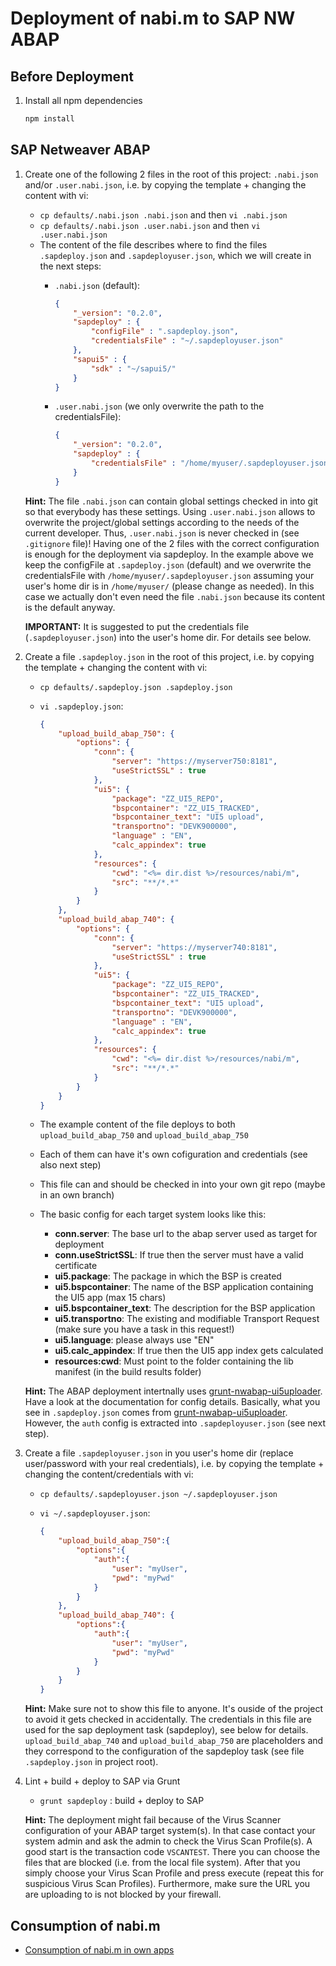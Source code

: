 # Deployment of nabi.m to SAP NW ABAP

## Before Deployment

1. Install all npm dependencies
    ```sh
    npm install
    ```

## SAP Netweaver ABAP


1. Create one of the following 2 files in the root of this project: `.nabi.json` and/or `.user.nabi.json`, i.e. by copying the template + changing the content with vi:
    - `cp defaults/.nabi.json .nabi.json` and then `vi .nabi.json`
	- `cp defaults/.nabi.json .user.nabi.json` and then `vi .user.nabi.json`
	- The content of the file describes where to find the files `.sapdeploy.json` and `.sapdeployuser.json`, which we will  create in the next steps:
		- `.nabi.json` (default):

			```json
			{
				"_version": "0.2.0",
				"sapdeploy" : {
					"configFile" : ".sapdeploy.json",
					"credentialsFile" : "~/.sapdeployuser.json"
				},
				"sapui5" : {
					"sdk" : "~/sapui5/"
				}
			}
			```
		
		- `.user.nabi.json` (we only overwrite the path to the credentialsFile):

			```json
			{
				"_version": "0.2.0",
				"sapdeploy" : {
					"credentialsFile" : "/home/myuser/.sapdeployuser.json"
				}
			}
			```

	**Hint:** The file `.nabi.json` can contain global settings checked in into git so that everybody has these settings. Using `.user.nabi.json` allows to overwrite the project/global settings according to the needs of the current developer. Thus, `.user.nabi.json` is never checked in (see `.gitignore` file)! Having one of the 2 files with the correct configuration is enough for the deployment via sapdeploy. In the example above we keep the configFile at `.sapdeploy.json` (default) and we overwrite the credentialsFile with `/home/myuser/.sapdeployuser.json` assuming your user's home dir is in `/home/myuser/` (please change as needed). In this case we actually don't even need the file `.nabi.json` because its content is the default anyway.

	**IMPORTANT:** It is suggested to put the credentials file (`.sapdeployuser.json`) into the user's home dir. For details see below.

1. Create a file `.sapdeploy.json` in the root of this project, i.e. by copying the template + changing the content with vi:
    - `cp defaults/.sapdeploy.json .sapdeploy.json`
	- `vi .sapdeploy.json`:

        ```json
		{
			"upload_build_abap_750": {
				"options": {
					"conn": {
						"server": "https://myserver750:8181",
						"useStrictSSL" : true
					},
					"ui5": {
						"package": "ZZ_UI5_REPO",
						"bspcontainer": "ZZ_UI5_TRACKED",
						"bspcontainer_text": "UI5 upload",
						"transportno": "DEVK900000",
						"language" : "EN",
						"calc_appindex": true
					},
					"resources": {
						"cwd": "<%= dir.dist %>/resources/nabi/m",
						"src": "**/*.*"
					}
				}
			},
			"upload_build_abap_740": {
				"options": {
					"conn": {
						"server": "https://myserver740:8181",
						"useStrictSSL" : true
					},
					"ui5": {
						"package": "ZZ_UI5_REPO",
						"bspcontainer": "ZZ_UI5_TRACKED",
						"bspcontainer_text": "UI5 upload",
						"transportno": "DEVK900000",
						"language" : "EN",
						"calc_appindex": true
					},
					"resources": {
						"cwd": "<%= dir.dist %>/resources/nabi/m",
						"src": "**/*.*"
					}
				}
			}
		}
        ```

	- The example content of the file deploys to both `upload_build_abap_750` and `upload_build_abap_750`
	- Each of them can have it's own cofiguration and credentials (see also next step)
	- This file can and should be checked in into your own git repo (maybe in an own branch)
    - The basic config for each target system looks like this:
		* **conn.server**: The base url to the abap server used as target for deployment
		* **conn.useStrictSSL**: If true then the server must have a valid certificate
		* **ui5.package**: The package in which the BSP is created
		* **ui5.bspcontainer**: The name of the BSP application containing the UI5 app (max 15 chars)
		* **ui5.bspcontainer_text**: The description for the BSP application
		* **ui5.transportno**: The existing and modifiable Transport Request (make sure you have a task in this request!)
		* **ui5.language**: please always use "EN"
		* **ui5.calc_appindex**: If true then the UI5 app index gets calculated
		* **resources:cwd**: Must point to the folder containing the lib manifest (in the build results folder)

    **Hint:** The ABAP deployment intertnally uses [grunt-nwabap-ui5uploader](https://github.com/pfefferf/grunt-nwabap-ui5uploader). Have a look at the documentation for config details. Basically, what you see in `.sapdeploy.json` comes from [grunt-nwabap-ui5uploader](https://github.com/pfefferf/grunt-nwabap-ui5uploader). However, the `auth` config 
	is extracted into `.sapdeployuser.json` (see next step).


1. Create a file `.sapdeployuser.json` in you user's home dir (replace user/password with your real credentials), i.e. by copying the template + changing the content/credentials with vi:
    - `cp defaults/.sapdeployuser.json ~/.sapdeployuser.json`
	- `vi ~/.sapdeployuser.json`:

        ```json
		{
			"upload_build_abap_750":{
				"options":{
					"auth":{
						"user": "myUser",
						"pwd": "myPwd"
					}
				}
			},
			"upload_build_abap_740": {
				"options":{
					"auth":{
						"user": "myUser",
						"pwd": "myPwd"
					}
				}
			}
		}
        ```

	**Hint:** Make sure not to show this file to anyone. It's ouside of the project to avoid it gets checked in accidentally. 
	The credentials in this file are used for the sap deployment task (sapdeploy), see below for details. `upload_build_abap_740` and `upload_build_abap_750` are placeholders and they correspond to the configuration of the sapdeploy task (see file `.sapdeploy.json` in project root).



1. Lint + build + deploy to SAP via Grunt
    * `grunt sapdeploy` : build + deploy to SAP
    
	**Hint:** The deployment might fail because of the Virus Scanner configuration of your ABAP target system(s). In that case contact your system admin and ask the admin to check the Virus Scan Profile(s). A good start is the transaction code `VSCANTEST`. There you can 
	choose the files that are blocked (i.e. from the local file system). After that you simply choose your Virus Scan Profile and press execute (repeat this for suspicious Virus Scan Profiles). Furthermore, make sure the URL you are uploading to is not blocked by your firewall.

## Consumption of nabi.m

- [Consumption of nabi.m in own apps](consuming-lib-in-apps.md)

